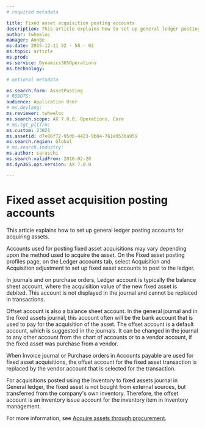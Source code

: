 ```yaml
---
# required metadata

title: Fixed asset acquisition posting accounts
description: This article explains how to set up general ledger posting accounts for acquiring assets.
author: twheeloc
manager: AnnBe
ms.date: 2015-12-11 22 - 58 - 02
ms.topic: article
ms.prod: 
ms.service: Dynamics365Operations
ms.technology: 

# optional metadata

ms.search.form: AssetPosting
# ROBOTS: 
audience: Application User
# ms.devlang: 
ms.reviewer: twheeloc
ms.search.scope: AX 7.0.0, Operations, Core
# ms.tgt_pltfrm: 
ms.custom: 23021
ms.assetid: d7e86f72-95db-4423-9b04-761e9536a959
ms.search.region: Global
# ms.search.industry: 
ms.author: saraschi
ms.search.validFrom: 2016-02-28
ms.dyn365.ops.version: AX 7.0.0

---
```


# Fixed asset acquisition posting accounts

This article explains how to set up general ledger posting accounts for acquiring assets.

Accounts used for posting fixed asset acquisitions may vary depending upon the method used to acquire the asset. On the Fixed asset posting profiles page, on the Ledger accounts tab, select Acquisition and Acquisition adjustment to set up fixed asset accounts to post to the ledger. 

In journals and on purchase orders, Ledger account is typically the balance sheet account, where the acquisition value of the new fixed asset is debited. This account is not displayed in the journal and cannot be replaced in transactions. 

Offset account is also a balance sheet account. In the general journal and in the fixed assets journal, this account often will be the bank account that is used to pay for the acquisition of the asset. The offset account is a default account, which is suggested in the journals. It can be changed in the journal to any other account from the chart of accounts or to a vendor account, if the fixed asset was purchase from a vendor. 

When Invoice journal or Purchase orders in Accounts payable are used for fixed asset acquisitions, the offset account for the fixed asset transaction is replaced by the vendor account that is selected for the transaction.

For acquisitions posted using the Inventory to fixed assets journal in General ledger, the fixed asset is not bought from external sources, but transferred from the company's own inventory. Therefore, the offset account is an inventory issue account for the inventory item in Inventory management.

For more information, see [Acquire assets through procurement](acquire-assets-procurement.md).

